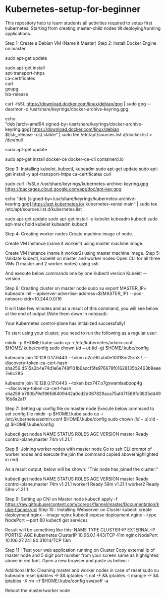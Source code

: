 # Kubernetes-setup-for-beginner
This repository help to learn students all activities required to setup first kubernetes. Starting from creating master-child nodes till deploying/running applications.


Step 1: Create a Debian VM (Name it Master)
Step 2: Install Docker Engine on master

sudo apt-get update

sudo apt-get install \
    apt-transport-https \
    ca-certificates \
    curl \
    gnupg \
    lsb-release


curl -fsSL https://download.docker.com/linux/debian/gpg | sudo gpg --dearmor -o /usr/share/keyrings/docker-archive-keyring.gpg

echo \
  "deb [arch=amd64 signed-by=/usr/share/keyrings/docker-archive-keyring.gpg] https://download.docker.com/linux/debian \
 $(lsb_release -cs) stable" | sudo tee /etc/apt/sources.list.d/docker.list > /dev/null

sudo apt-get update

sudo apt-get install docker-ce docker-ce-cli containerd.io

Step 3: Installing kubelet, kubectl, kubeadm
sudo apt-get update
sudo apt-get install -y apt-transport-https ca-certificates curl

sudo curl -fsSLo /usr/share/keyrings/kubernetes-archive-keyring.gpg https://packages.cloud.google.com/apt/doc/apt-key.gpg

echo "deb [signed-by=/usr/share/keyrings/kubernetes-archive-keyring.gpg] https://apt.kubernetes.io/ kubernetes-xenial main" | sudo tee /etc/apt/sources.list.d/kubernetes.list

sudo apt-get update
sudo apt-get install -y kubelet kubeadm kubectl
sudo apt-mark hold kubelet kubeadm kubectl

Step 4: Creating worker nodes
Create machine image of  node.

Create VM Instance (name it worker1) using master machine image.

Create VM Instance (name it worker2) using master machine image.
Step 5: Validate kubectl, kubelet on master and worker nodes
Open CLI for all three VMs (1 master and 2 worker nodes) using ssh

And execute below commands one by one
Kubectl version
Kubelet --version


Step 6: Creating cluster on master node
sudo su
export MASTER_IP=<Internal IP adress>
kubeadm init --apiserver-advertise-address=${MASTER_IP} --pod-network-cidr=10.244.0.0/16


It will take few minutes and as a result of this command, you will see below at the end of output (Note them down in notepad):

Your Kubernetes control-plane has initialized successfully!

To start using your cluster, you need to run the following as a regular user:

  mkdir -p $HOME/.kube
  sudo cp -i /etc/kubernetes/admin.conf $HOME/.kube/config
  sudo chown $(id -u):$(id -g) $HOME/.kube/config

kubeadm join 10.128.0.17:6443 --token u2cr90.abi0e10018m25rn3 \ 
--discovery-token-ca-cert-hash sha256:d515a3b4e74d1e6e748f101b6accf5fe976678f01628135b2463b8eee7e6c285

kubeadm join 10.128.0.17:6443 --token bzx747.o7gxwamlaabpop4g \
        --discovery-token-ca-cert-hash sha256:b760b79d186fd6409d42a0cd2d067829aca75af471586fc3835dd4916b8a2a17


Step 7: Setting up config file on master  node
Execute below command to set config file
mkdir -p $HOME/.kube
sudo cp -i /etc/kubernetes/admin.conf $HOME/.kube/config
sudo chown $(id -u):$(id -g) $HOME/.kube/config

kubectl get nodes
NAME STATUS ROLES AGE VERSION
master Ready control-plane,master 74m v1.21.1

Step 8: Joining worker nodes with master node
Go to ssh CLI prompt of worker nodes and execute the join the command copied above(highlighted in red).

As a result output, below will be shown:
"This node has joined the cluster:"

kubectl get nodes
NAME STATUS ROLES AGE VERSION
master Ready control-plane,master 74m v1.21.1
worker1 Ready <none> 59m v1.21.1
worker2 Ready <none> 59m v1.21.1


Step 9: Setting up CNI on Master node
kubectl apply -f https://raw.githubusercontent.com/coreos/flannel/master/Documentation/kube-flannel.yml
Step 10 : Installing Webserver on Cluster
kubectl create deployment nginx --image nginx
kubectl expose deployment nginx --type NodePort --port 80
kubectl get services

Result will be something like this:
NAME TYPE CLUSTER-IP EXTERNAL-IP PORT(S) AGE
kubernetes ClusterIP 10.96.0.1 <none> 443/TCP 41m
nginx NodePort 10.106.27.241 <none> 80:31014/TCP 13m


Step 11 : Test your web application running on Cluster
Copy external ip of master node and 5 digit port number from your screen same as highlighted above in red font.
Open a new browser and paste as below:
<External ip address of machine>:<port number>



Additional Info: Cleaning master and worker nodes in case of reset
sudo su
kubeadm reset
iptables -F && iptables -t nat -F && iptables -t mangle -F && iptables -X
rm -rf $HOME/.kube/config
swapoff -a

Reboot the master/worker node
